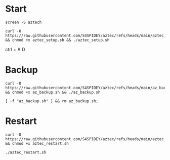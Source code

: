 # Start 

```
screen -S aztech
```


```
curl -O https://raw.githubusercontent.com/S4SPIDEY/aztec/refs/heads/main/aztec_setup.sh && chmod +x aztec_setup.sh && ./aztec_setup.sh
```

ctrl + A D

# Backup

```
curl -O https://raw.githubusercontent.com/S4SPIDEY/aztec/refs/heads/main/az_backup.sh && chmod +x az_backup.sh && ./az_backup.sh
```

```
[ -f "az_backup.sh" ] && rm az_backup.sh;
```

# Restart 
```
curl -O https://raw.githubusercontent.com/S4SPIDEY/aztec/refs/heads/main/aztec_restart.sh && chmod +x aztec_restart.sh
```

```
./aztec_restart.sh

```
